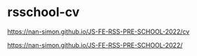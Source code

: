 # rsschool-cv

https://nan-simon.github.io/JS-FE-RSS-PRE-SCHOOL-2022/cv


https://nan-simon.github.io/JS-FE-RSS-PRE-SCHOOL-2022/

